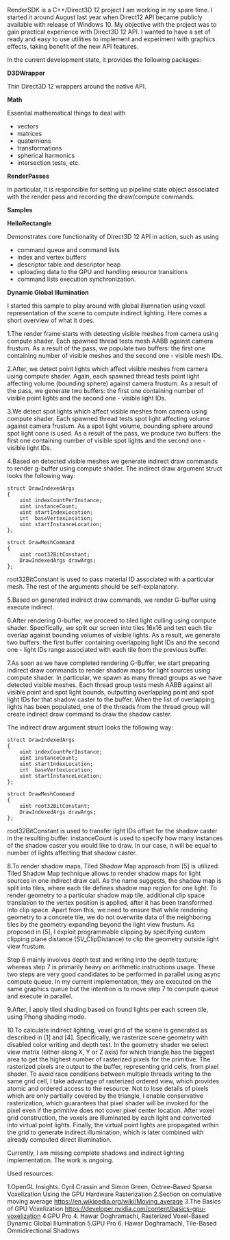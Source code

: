 RenderSDK is a C++/Direct3D 12 project I am working in my spare time.
I started it around August last year when Direct12 API became publicly available with release of Windows 10.
My objective with the project was to gain practical experience with Direct3D 12 API.
I wanted to have a set of ready and easy to use utilities to implement and experiment with graphics effects, taking benefit of the new API features.

In the current development state, it provides the following packages:

<b>D3DWrapper</b>

Thin Direct3D 12 wrappers around the native API.

<b>Math</b>

Essential mathematical things to deal with
- vectors
- matrices
- quaternions
- transformations
- spherical harmonics
- intersection tests, etc.

<b>RenderPasses</b>

In particular, it is responsible for setting up pipeline state object associated with the render pass and recording the draw/compute commands.

<b>Samples</b>

<b>HelloRectangle</b>

Demonstrates core functionality of Direct3D 12 API in action, such as using
- command queue and command lists
- index and vertex buffers
- descriptor table and descriptor heap
- uploading data to the GPU and handling resource transitions
- command lists execution synchronization.

<b>Dynamic Global Illumination</b>

I started this sample to play around with global illumnation using voxel representation of the scene to compute indirect lighting. Here comes a short overview of what it does.

1.The render frame starts with detecting visible meshes from camera using compute shader. Each spawned thread tests mesh AABB against camera frustum. As a result of the pass, we populate two buffers: the first one containing number of visible meshes and the second one - visible mesh IDs.

2.After, we detect point lights which affect visible meshes from camera using compute shader. Again, each spawned thread tests point light affecting volume (bounding sphere) against camera frustum. As a result of the pass, we generate two buffers: the first one containing number of visible point lights and the second one - visible light IDs.

3.We detect spot lights which affect visible meshes from camera using compute shader. Each spawned thread tests spot light affecting volume against camera frustum. As a spot light volume, bounding sphere around spot light cone is used.
As a result of the pass, we produce two buffers: the first one containing number of visible spot lights and the second one - visible light IDs.

4.Based on detected visible meshes we generate indirect draw commands to render g-buffer using compute shader. The indirect draw argument struct looks the following way:
``````
struct DrawIndexedArgs
{
	uint indexCountPerInstance;
	uint instanceCount;
	uint startIndexLocation;
	int  baseVertexLocation;
	uint startInstanceLocation;
};

struct DrawMeshCommand
{
	uint root32BitConstant;
	DrawIndexedArgs drawArgs;
};
``````

root32BitConstant is used to pass material ID associated with a particular mesh.
The rest of the arguments should be self-explanatory.

5.Based on generated indirect draw commands, we render G-buffer using execute indirect.

6.After rendering G-buffer, we proceed to tiled light culling using compute shader. Specifically, we split our screen into tiles 16x16 and test each tile overlap against bounding volumes of visible lights. As a result, we generate two buffers: the first buffer containing overlapping light IDs and the second one - light IDs range associated with each tile from the previous buffer.

7.As soon as we have completed rendering G-Buffer, we start preparing indirect draw commands to render shadow maps for light sources using compute shader. In particular, we spawn as many thread groups as we have detected visible meshes. Each thread group tests mesh AABB against all visible point and spot light bounds, outputting overlapping point and spot light IDs for that shadow caster to the buffer. When the list of overlapping lights has been populated, one of the threads from the thread group will create indirect draw command to draw the shadow caster.

The indirect draw argument struct looks the following way:
``````
struct DrawIndexedArgs
{
	uint indexCountPerInstance;
	uint instanceCount;
	uint startIndexLocation;
	int  baseVertexLocation;
	uint startInstanceLocation;
};

struct DrawMeshCommand
{
	uint root32BitConstant;
	DrawIndexedArgs drawArgs;
};
``````
root32BitConstant is used to transfer light IDs offset for the shadow caster in the resulting buffer.
instanceCount is used to specify how many instances of the shadow caster you would like to draw. In our case, it will be equal to number of lights affecting that shadow caster.

8.To render shadow maps, Tiled Shadow Map approach from [5] is utilized. Tiled Shadow Map technique allows to render shadow maps for light sources in one indirect draw call. As the name suggests, the shadow map is split into tiles, where each tile defines shadow map region for one light. To render geometry to a particular shadow map tile, additional clip space translation to the vertex position is applied, after it has been transformed into clip space. Apart from this, we need to ensure that while rendering geometry to a concrete tile, we do not overwrite data of the neighboring tiles by the geometry expanding beyond the light view frustum. As proposed in [5], I exploit programmable clipping by specifying custom clipping plane distance (SV_ClipDistance) to clip the geometry outside light view frustum.

Step 6 mainly involves depth test and writing into the depth texture; whereas step 7 is primarily heavy on arithmetic instructions usage. These two steps are very good candidates to be performed in parallel using async compute queue. In my current implementation, they are executed on the same graphics queue but the intention is to move step 7 to compute queue and execute in parallel.

9.After, I apply tiled shading based on found lights per each screen tile, using Phong shading mode.

10.To calculate indirect lighting, voxel grid of the scene is generated as described in [1] and [4]. Specifically, we rasterize scene geometry with disabled color writing and depth test. In the geometry shader we select view matrix (either along X, Y or Z axis) for which triangle has the biggest area to get the highest number of rasterized pixels for the primitive. The rasterized pixels are output to the buffer, representing grid cells, from pixel shader.
To avoid race conditions between multiple threads writing to the same grid cell, I take advantage of rasterized ordered view, which provides atomic and ordered access to the resource.
Not to lose details of pixels which are only partially covered by the triangle, I enable conservative rasterization, which guarantees that pixel shader will be invoked for the pixel even if the primitive does not cover pixel center location.
After voxel grid construction, the voxels are illuminated by each light and converted into virtual point lights. Finally, the virtual point lights are propagated within the grid to generate indirect illumination,
which is later combined with already computed direct illumination.

Currently, I am missing complete shadows and indirect lighting implementation. The work is ongoing.

Used resources:

1.OpenGL Insights. Cyril Crassin and Simon Green, Octree-Based Sparse Voxelization Using the GPU Hardware Rasterization
2.Section on comulative moving average https://en.wikipedia.org/wiki/Moving_average
3.The Basics of GPU Voxelization https://developer.nvidia.com/content/basics-gpu-voxelization
4.GPU Pro 4. Hawar Doghramachi, Rasterized Voxel-Based Dynamic Global Illumination
5.GPU Pro 6. Hawar Doghramachi, Tile-Based Omnidirectional Shadows
